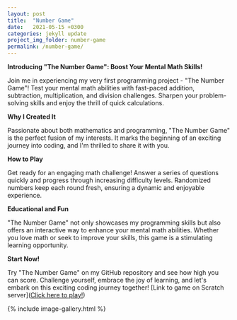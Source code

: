 ```yaml
---
layout: post
title:  "Number Game"
date:   2021-05-15 +0300
categories: jekyll update
project_img_folder: number-game
permalink: /number-game/
---
```

**Introducing "The Number Game": Boost Your Mental Math Skills!**

Join me in experiencing my very first programming project - "The Number Game"! Test your mental math abilities with fast-paced addition, subtraction, multiplication, and division challenges. Sharpen your problem-solving skills and enjoy the thrill of quick calculations.

**Why I Created It**

Passionate about both mathematics and programming, "The Number Game" is the perfect fusion of my interests. It marks the beginning of an exciting journey into coding, and I'm thrilled to share it with you.

**How to Play**

Get ready for an engaging math challenge! Answer a series of questions quickly and progress through increasing difficulty levels. Randomized numbers keep each round fresh, ensuring a dynamic and enjoyable experience.

**Educational and Fun**

"The Number Game" not only showcases my programming skills but also offers an interactive way to enhance your mental math abilities. Whether you love math or seek to improve your skills, this game is a stimulating learning opportunity.

**Start Now!**

Try "The Number Game" on my GitHub repository and see how high you can score. Challenge yourself, embrace the joy of learning, and let's embark on this exciting coding journey together!
[Link to game on Scratch server](<a href="https://scratch.mit.edu/projects/530135238" target="_blank">Click here to play!</a>)


{% include image-gallery.html %}